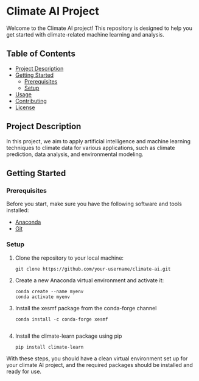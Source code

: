 # Climate AI Project

Welcome to the Climate AI project! This repository is designed to help you get started with climate-related machine learning and analysis.

## Table of Contents
- [Project Description](#project-description)
- [Getting Started](#getting-started)
  - [Prerequisites](#prerequisites)
  - [Setup](#setup)
- [Usage](#usage)
- [Contributing](#contributing)
- [License](#license)

## Project Description

In this project, we aim to apply artificial intelligence and machine learning techniques to climate data for various applications, such as climate prediction, data analysis, and environmental modeling.

## Getting Started

### Prerequisites

Before you start, make sure you have the following software and tools installed:

- [Anaconda](https://www.anaconda.com/products/individual)
- [Git](https://git-scm.com/)

### Setup

1. Clone the repository to your local machine:

   ```shell
   git clone https://github.com/your-username/climate-ai.git

2. Create a new Anaconda virtual environment and activate it:
    ```shell
    conda create --name myenv
    conda activate myenv

3. Install the xesmf package from the conda-forge channel
    ```shell
    conda install -c conda-forge xesmf
    

4. Install the climate-learn package using pip
    ```shell
    pip install climate-learn

With these steps, you should have a clean virtual environment set up for your climate AI project, and the required packages should be installed and ready for use.
    


